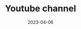 ---
title: "Youtube channel"
date: 2023-04-06
draft: false
type: bio
svg: /svg/yt.svg
link: "https://youtu.be/o1EoY6wumYs"
---